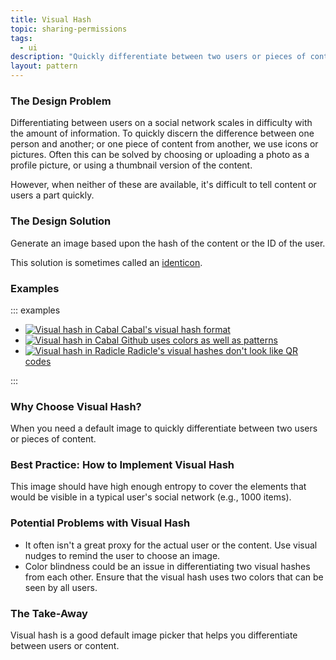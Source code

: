 ```yaml
---
title: Visual Hash
topic: sharing-permissions
tags:
  - ui
description: "Quickly differentiate between two users or pieces of content."
layout: pattern
---
```


### The Design Problem

Differentiating between users on a social network scales in difficulty with the
amount of information. To quickly discern the difference between one person and
another; or one piece of content from another, we use icons or pictures. Often
this can be solved by choosing or uploading a photo as a profile picture, or
using a thumbnail version of the content.

However, when neither of these are available, it's difficult to tell content or
users a part quickly.

### The Design Solution

Generate an image based upon the hash of the content or the ID of
the user.

This solution is sometimes called an [identicon](https://en.wikipedia.org/wiki/Identicon).

### Examples

::: examples

- [![Visual hash in Cabal](visual-hash-cabal.png) Cabal's visual hash format](visual-hash-cabal.png)
- [![Visual hash in Cabal](visual-hash-github.png) Github uses colors as well as patterns](visual-hash-github.png)
- [![Visual hash in Radicle](visual-hash-radicle.png) Radicle's visual hashes don't look like QR codes](visual-hash-radicle.png)

:::

### Why Choose Visual Hash?

When you need a default image to quickly differentiate between two users or pieces
of content.

### Best Practice: How to Implement Visual Hash

This image should have high enough entropy to cover the elements that would be
visible in a typical user's social network (e.g., 1000 items).

### Potential Problems with Visual Hash

- It often isn't a great proxy for the actual user or the content. Use visual
  nudges to remind the user to choose an image.
- Color blindness could be an issue in differentiating two visual hashes from
  each other. Ensure that the visual hash uses two colors that can be seen by all users.

### The Take-Away

Visual hash is a good default image picker that helps you differentiate between users or content.
